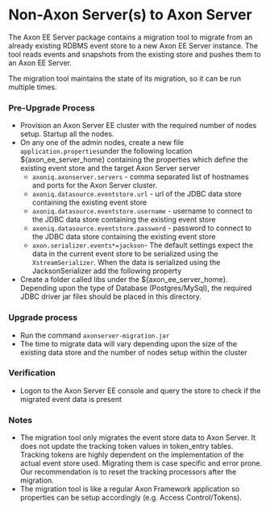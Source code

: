 # Non-Axon Server\(s\) to Axon Server

The Axon EE Server package contains a migration tool to migrate from an already existing RDBMS event store to a new Axon EE Server instance. The tool reads events and snapshots from the existing store and pushes them to an Axon EE Server.

The migration tool maintains the state of its migration, so it can be run multiple times.

### Pre-Upgrade Process

* Provision an Axon Server EE cluster with the required number of nodes setup. Startup all the nodes.
* On any one of the admin nodes, create a new file `application.properties`under the following location ${axon\_ee\_server\_home} containing the properties which define the existing event store and the target Axon Server server
  * `axoniq.axonserver.servers` - comma separated list of hostnames and ports for the Axon Server cluster.
  * `axoniq.datasource.eventstore.url` - url of the JDBC data store containing the existing event store
  * `axoniq.datasource.eventstore.username` - username to connect to the JDBC data store containing the existing event store
  * `axoniq.datasource.eventstore.password` - password to connect to the JDBC data store containing the existing event store
  * `axon.serializer.events*=jackson`- The default settings expect the data in the current event store to be serialized using the `XstreamSerializer`. When the data is serialized using the JacksonSerializer add the following property
* Create a folder called libs under the ${axon\_ee\_server\_home}. Depending upon the type of Database \(Postgres/MySql\), the required JDBC driver jar files should be placed in this directory.

### Upgrade process

* Run the command `axonserver-migration.jar`
* The time to migrate data will vary depending upon the size of the existing data store and the number of nodes setup within the cluster

### Verification

* Logon to the Axon Server EE console and query the store to check if the migrated event data is present

### Notes

* The migration tool only migrates the event store data to Axon Server. It does not update the tracking token values in token\_entry tables. Tracking tokens are highly dependent on the implementation of the actual event store used. Migrating them is case specific and error prone. Our recommendation is to reset the tracking processors after the migration.
* The migration tool is like a regular Axon Framework application so properties can be setup accordingly \(e.g. Access Control/Tokens\).
